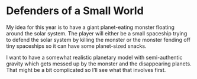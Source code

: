 # Defenders of a Small World

My idea for this year is to have a giant planet-eating monster floating around the solar system. The player will either be a small spaceship trying to defend the solar system by killing the monster or the monster fending off tiny spaceships so it can have some planet-sized snacks.

I want to have a somewhat realistic planetary model with semi-authentic gravity which gets messed up by the monster and the disappearing planets. That might be a bit complicated so I’ll see what that involves first.